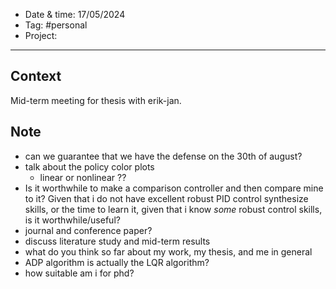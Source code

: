 
- Date & time:  17/05/2024
- Tag: #personal
- Project:

---

## Context

Mid-term meeting for thesis with erik-jan.

## Note

- can we guarantee that we have the defense on the 30th of august?
- talk about the policy color plots
	- linear or nonlinear ??
- Is it worthwhile to make a comparison controller and then compare mine to it? Given that i do not have excellent robust PID control synthesize skills, or the time to learn it, given that i know *some* robust control skills, is it worthwhile/useful?
- journal and conference paper?
- discuss literature study and mid-term results
- what do you think so far about my work, my thesis, and me in general
- ADP algorithm is actually the LQR algorithm?
- how suitable am i for phd?